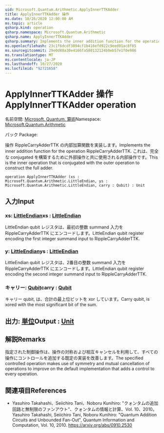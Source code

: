 ```yaml
---
uid: Microsoft.Quantum.Arithmetic.ApplyInnerTTKAdder
title: ApplyInnerTTKAdder 操作
ms.date: 10/26/2020 12:00:00 AM
ms.topic: article
qsharp.kind: operation
qsharp.namespace: Microsoft.Quantum.Arithmetic
qsharp.name: ApplyInnerTTKAdder
qsharp.summary: Implements the inner addition function for the operation RippleCarryAdderTTK. This is the inner operation that is conjugated with the outer operation to construct the full adder.
ms.openlocfilehash: 23c1f6dcdf3894cf1b416efd922c9eed01ac8f85
ms.sourcegitcommit: 29e0d88a30e4166fa580132124b0eb57e1f0e986
ms.translationtype: MT
ms.contentlocale: ja-JP
ms.lasthandoff: 10/27/2020
ms.locfileid: "92721658"
---
```

# <a name="applyinnerttkadder-operation"></a><span data-ttu-id="0f240-102">ApplyInnerTTKAdder 操作</span><span class="sxs-lookup"><span data-stu-id="0f240-102">ApplyInnerTTKAdder operation</span></span>

<span data-ttu-id="0f240-103">名前空間: [Microsoft. Quantum. 算術](xref:Microsoft.Quantum.Arithmetic)</span><span class="sxs-lookup"><span data-stu-id="0f240-103">Namespace: [Microsoft.Quantum.Arithmetic](xref:Microsoft.Quantum.Arithmetic)</span></span>

<span data-ttu-id="0f240-104">パック [](https://nuget.org/packages/)</span><span class="sxs-lookup"><span data-stu-id="0f240-104">Package: [](https://nuget.org/packages/)</span></span>


<span data-ttu-id="0f240-105">操作 RippleCarryAdderTTK の内部加算関数を実装します。</span><span class="sxs-lookup"><span data-stu-id="0f240-105">Implements the inner addition function for the operation RippleCarryAdderTTK.</span></span> <span data-ttu-id="0f240-106">これは、完全な conjugated を構築するために外部操作と共に使用される内部操作です。</span><span class="sxs-lookup"><span data-stu-id="0f240-106">This is the inner operation that is conjugated with the outer operation to construct the full adder.</span></span>

```qsharp
operation ApplyInnerTTKAdder (xs : Microsoft.Quantum.Arithmetic.LittleEndian, ys : Microsoft.Quantum.Arithmetic.LittleEndian, carry : Qubit) : Unit
```


## <a name="input"></a><span data-ttu-id="0f240-107">入力</span><span class="sxs-lookup"><span data-stu-id="0f240-107">Input</span></span>

### <a name="xs--littleendian"></a><span data-ttu-id="0f240-108">xs: [LittleEndian](xref:Microsoft.Quantum.Arithmetic.LittleEndian)</span><span class="sxs-lookup"><span data-stu-id="0f240-108">xs : [LittleEndian](xref:Microsoft.Quantum.Arithmetic.LittleEndian)</span></span>

<span data-ttu-id="0f240-109">LittleEndian qubit レジスタは、最初の整数 summand 入力を RippleCarryAdderTTK にエンコードします。</span><span class="sxs-lookup"><span data-stu-id="0f240-109">LittleEndian qubit register encoding the first integer summand input to RippleCarryAdderTTK.</span></span>


### <a name="ys--littleendian"></a><span data-ttu-id="0f240-110">y: [LittleEndian](xref:Microsoft.Quantum.Arithmetic.LittleEndian)</span><span class="sxs-lookup"><span data-stu-id="0f240-110">ys : [LittleEndian](xref:Microsoft.Quantum.Arithmetic.LittleEndian)</span></span>

<span data-ttu-id="0f240-111">LittleEndian qubit レジスタは、2番目の整数 summand 入力を RippleCarryAdderTTK にエンコードします。</span><span class="sxs-lookup"><span data-stu-id="0f240-111">LittleEndian qubit register encoding the second integer summand input to RippleCarryAdderTTK.</span></span>


### <a name="carry--qubit"></a><span data-ttu-id="0f240-112">キャリー: [Qubit](xref:microsoft.quantum.lang-ref.qubit)</span><span class="sxs-lookup"><span data-stu-id="0f240-112">carry : [Qubit](xref:microsoft.quantum.lang-ref.qubit)</span></span>

<span data-ttu-id="0f240-113">キャリー qubit, は、合計の最上位ビットを xor しています。</span><span class="sxs-lookup"><span data-stu-id="0f240-113">Carry qubit, is xored with the most significant bit of the sum.</span></span>



## <a name="output--unit"></a><span data-ttu-id="0f240-114">出力: [単位](xref:microsoft.quantum.lang-ref.unit)</span><span class="sxs-lookup"><span data-stu-id="0f240-114">Output : [Unit](xref:microsoft.quantum.lang-ref.unit)</span></span>



## <a name="remarks"></a><span data-ttu-id="0f240-115">解説</span><span class="sxs-lookup"><span data-stu-id="0f240-115">Remarks</span></span>

<span data-ttu-id="0f240-116">指定された制御操作は、操作の対称および相互キャンセルを利用して、すべての操作にコントロールを追加する既定の実装を改善します。</span><span class="sxs-lookup"><span data-stu-id="0f240-116">The specified controlled operation makes use of symmetry and mutual cancellation of operations to improve on the default implementation that adds a control to every operation.</span></span>

## <a name="references"></a><span data-ttu-id="0f240-117">関連項目</span><span class="sxs-lookup"><span data-stu-id="0f240-117">References</span></span>

- <span data-ttu-id="0f240-118">Yasuhiro Takahashi、Seiichiro Tani、Noboru Kunihiro: "クォンタムの追加回路と無制限のファンアウト"、クォンタムの情報と計算、Vol. 10、2010。</span><span class="sxs-lookup"><span data-stu-id="0f240-118">Yasuhiro Takahashi, Seiichiro Tani, Noboru Kunihiro: "Quantum Addition Circuits and Unbounded Fan-Out", Quantum Information and Computation, Vol. 10, 2010.</span></span>
  https://arxiv.org/abs/0910.2530